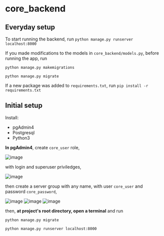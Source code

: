 # core_backend

## Everyday setup

To start running the backend, run `python manage.py runserver localhost:8000`

If you made modifications to the models in `core_backend/models.py`, before running the app, run 

`python manage.py makemigrations`

`python manage.py migrate`

If a new package was added to `requirements.txt`, run `pip install -r requirements.txt`

## Initial setup

Install:
- pgAdmin4
- Postgresql
- Python3

**In pgAdmin4**,
create `core_user` role,

![image](https://user-images.githubusercontent.com/53912324/199030034-d79ba002-7ea6-4e8a-976d-264d23d85488.png)

with login and superuser priviledges,

![image](https://user-images.githubusercontent.com/53912324/199030193-4563a741-6dcf-4a3d-8563-6bab0d63bf95.png)

then create a server group with any name, with user `core_user` and password `core_password`,

![image](https://user-images.githubusercontent.com/53912324/199030464-8a51af7b-a48b-44cc-bc81-de4194839285.png)
![image](https://user-images.githubusercontent.com/53912324/199030669-789ce73f-33ef-4a23-a5e4-cd53e543fd74.png)
![image](https://user-images.githubusercontent.com/53912324/199030956-dc7b9243-e0be-4d89-82c9-3d4420bf1a07.png)

then, **at project's root directory, open a terminal** and run

`python manage.py migrate`

`python manage.py runserver localhost:8000`
